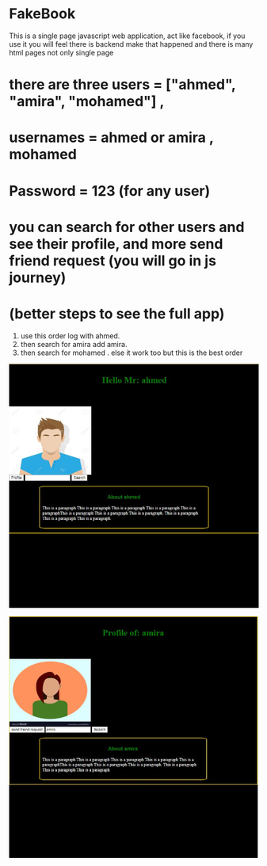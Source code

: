 # FakeBook
This is a single page javascript web application,  act like facebook, if you use it you will feel 
there is backend make that happened and there is many html pages not only single page

# there are three users = ["ahmed", "amira", "mohamed"] , 
# usernames = ahmed  or amira , mohamed
# Password = 123 (for any user)
# you can search for other users and see their profile, and more send friend request (you will go in js journey) 

# (better steps to see the full app)

1. use this order log with ahmed.
2. then search for amira add amira.
3. then search for mohamed . else it work too but this is the best order 

 ![app1](js.jpg)
 
 ![app2](js1.jpg)
